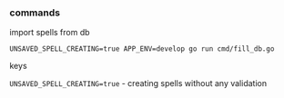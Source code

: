 
### commands

import spells from db
```shell
UNSAVED_SPELL_CREATING=true APP_ENV=develop go run cmd/fill_db.go
```

keys

`UNSAVED_SPELL_CREATING=true` - creating spells without any validation